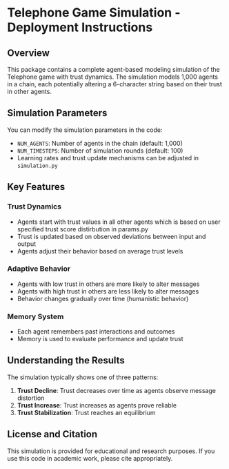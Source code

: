 # Telephone Game Simulation - Deployment Instructions

## Overview
This package contains a complete agent-based modeling simulation of the Telephone game with trust dynamics. The simulation models 1,000 agents in a chain, each potentially altering a 6-character string based on their trust in other agents.


## Simulation Parameters

You can modify the simulation parameters in the code:

- `NUM_AGENTS`: Number of agents in the chain (default: 1,000)
- `NUM_TIMESTEPS`: Number of simulation rounds (default: 100)
- Learning rates and trust update mechanisms can be adjusted in `simulation.py`

## Key Features

### Trust Dynamics
- Agents start with trust values in all other agents which is based on user specified trust score distirbution in params.py
- Trust is updated based on observed deviations between input and output
- Agents adjust their behavior based on average trust levels

### Adaptive Behavior
- Agents with low trust in others are more likely to alter messages
- Agents with high trust in others are less likely to alter messages
- Behavior changes gradually over time (humanistic behavior)

### Memory System
- Each agent remembers past interactions and outcomes
- Memory is used to evaluate performance and update trust

## Understanding the Results

The simulation typically shows one of three patterns:

1. **Trust Decline**: Trust decreases over time as agents observe message distortion
2. **Trust Increase**: Trust increases as agents prove reliable
3. **Trust Stabilization**: Trust reaches an equilibrium


## License and Citation

This simulation is provided for educational and research purposes. If you use this code in academic work, please cite appropriately.

